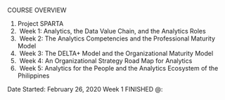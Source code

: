 COURSE OVERVIEW
1. Project SPARTA
2.  Week 1: Analytics, the Data Value Chain, and the Analytics Roles
3.  Week 2: The Analytics Competencies and the Professional Maturity Model
4.  Week 3: The DELTA+ Model and the Organizational Maturity Model
5.  Week 4: An Organizational Strategy Road Map for Analytics
6.  Week 5: Analytics for the People and the Analytics Ecosystem of the Philippines

Date Started: February 26, 2020
Week 1 FINISHED @:
